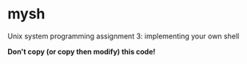 # mysh
Unix system programming assignment 3: implementing your own shell

**Don't copy (or copy then modify) this code!**

